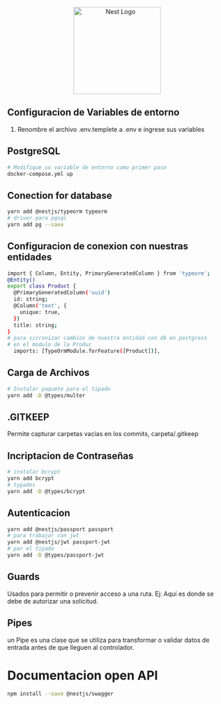 <p align="center">
  <a href="http://nestjs.com/" target="blank"><img src="https://nestjs.com/img/logo-small.svg" width="200" alt="Nest Logo" /></a>
</p>

## Configuracion de Variables de entorno
1.  Renombre el archivo .env.templete a .env
e ingrese sus variables
## PostgreSQL
```bash
# Modifique su variable de entorno como primer paso
docker-compose.yml up
```
## Conection for database 
```bash
yarn add @nestjs/typeorm typeorm 
# driver para pgsql
yarn add pg --save
```

## Configuracion de conexion con nuestras entidades
```bash
import { Column, Entity, PrimaryGeneratedColumn } from 'typeorm';
@Entity()
export class Product {
  @PrimaryGeneratedColumn('uuid')
  id: string;
  @Column('text', {
    unique: true,
  })
  title: string;
}
# para sicronizar cambios de nuestra entidad con db en postgress
# en el modulo de la Produc
  imports: [TypeOrmModule.forFeature([Product])],
```
## Carga de Archivos
```bash
# Instalar paquete para el tipado
yarn add -D @types/multer
```
## .GITKEEP
Permite capturar carpetas vacias en los commits, carpeta/.gitkeep
## Incriptacion de Contraseñas
```bash
# instalar bcrypt 
yarn add bcrypt
# typados
yarn add -D @types/bcrypt
```
## Autenticacion
```bash
yarn add @nestjs/passport passport
# para trabajar con jwt 
yarn add @nestjs/jwt passport-jwt
# par el tipado
yarn add -D @types/passport-jwt
```
## Guards
Usados para permitir o prevenir acceso a una ruta.
Ej: Aquí es donde se debe de autorizar una solicitud.

## Pipes
un Pipe es una clase que se utiliza para transformar o validar datos de entrada antes de que lleguen al controlador.

# Documentacion open API
```bash
npm install --save @nestjs/swagger
```
